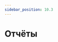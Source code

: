 ```yaml
---
sidebar_position: 10.3
---
```


# Отчёты

<!-- ![Модуль "Координаторы_1"](assets/coordinators/1.png) -->


